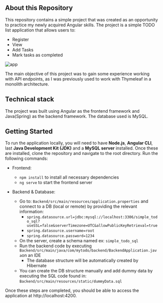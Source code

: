 ## About this Repository
This repository contains a simple project that was created as an opportunity to practice my newly acquired Angular skills. The project is a simple TODO list application that allows users to: 
- Register
- View
- Add Tasks
- Mark tasks as completed

![app](https://bitbucket.org/FAPVieira/simpletodo_angularspring/raw/d460b8194776bf8144004b77efafdcd830a50865/Resources/Img/demo.gif)

The main objective of this project was to gain some experience working with API endpoints, as I was previously used to work with Thymeleaf in a monolith architecture.

## Technical stack
The project was built using Angular as the frontend framework and Java(Spring) as the backend framework. The database used is MySQL.

## Getting Started
To run the application locally, you will need to have **Node.js**, **Angular CLI**, last **Java Development Kit (JDK)** and a **MySQL server** installed. Once these are installed, clone the repository and navigate to the root directory. Run the following commands:

- Frontend:
    - `npm install` to install all necessary dependencies
    - `ng serve` to start the frontend server
- Backend & Database:

    - Go to: `Backend/src/main/resources/application.properties` and connect to a DB (local or remote) by providing the relevant information:
        - `spring.datasource.url=jdbc:mysql://localhost:3306/simple_todo_sql?useSSL=false&serverTimezone=UTC&allowPublicKeyRetrieval=true`
        - `spring.datasource.username=root`
        - `spring.datasource.password=1234`
    - On the server, create a schema named ex: `simple_todo_sql`
    - Run the backend code by executing `Backend/src/main/java/com/mytodo/backend/BackendApplication.java`on an IDE
        - The database structure will be automatically created by Hibernate
    - You can create the DB structure manually and add dummy data by executing the SQL code found in: `Backend/src/main/resources/static/dummyData.sql`


Once these steps are completed, you should be able to access the application at http://localhost:4200.